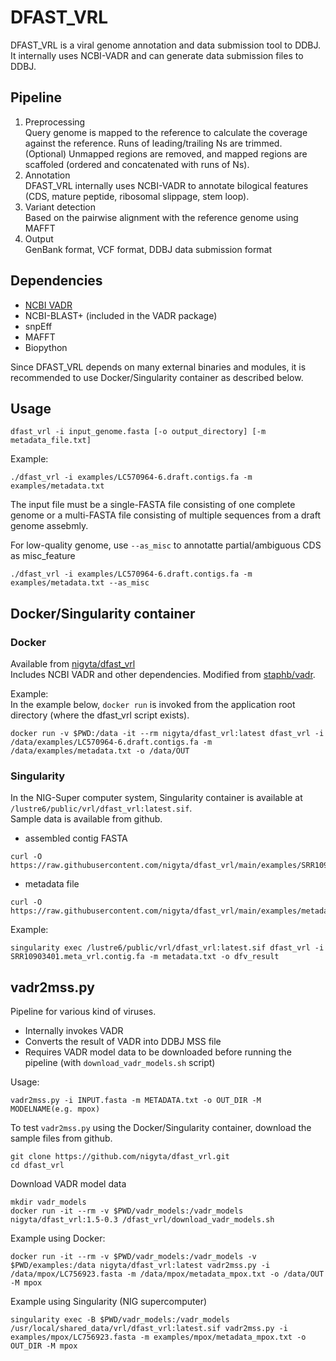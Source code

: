 # DFAST_VRL
DFAST_VRL is a viral genome annotation and data submission tool to DDBJ.  
It internally uses NCBI-VADR and can generate data submission files to DDBJ.

## Pipeline
1. Preprocessing  
  Query genome is mapped to the reference to calculate the coverage against the reference. Runs of leading/trailing Ns are trimmed.   
  (Optional) Unmapped regions are removed, and mapped regions are scaffoled (ordered and concatenated with runs of Ns).  
2. Annotation  
  DFAST_VRL internally uses NCBI-VADR to annotate bilogical features (CDS, mature peptide, ribosomal slippage, stem loop).  
3. Variant detection  
  Based on the pairwise alignment with the reference genome using MAFFT
4. Output  
  GenBank format, VCF format, DDBJ data submission format  

## Dependencies
- [NCBI VADR](https://github.com/ncbi/vadr)
- NCBI-BLAST+ (included in the VADR package)
- snpEff
- MAFFT
- Biopython

Since DFAST_VRL depends on many external binaries and modules, it is recommended to use Docker/Singularity container as described below.

## Usage
```
dfast_vrl -i input_genome.fasta [-o output_directory] [-m metadata_file.txt]
```

Example:
```
./dfast_vrl -i examples/LC570964-6.draft.contigs.fa -m examples/metadata.txt
```

The input file must be a single-FASTA file consisting of one complete genome or a multi-FASTA file consisting of multiple sequences from a draft genome assebmly.


For low-quality genome, use `--as_misc` to annotatte partial/ambiguous CDS as misc_feature  
```
./dfast_vrl -i examples/LC570964-6.draft.contigs.fa -m examples/metadata.txt --as_misc
```

## Docker/Singularity container
### Docker  
  Available from [nigyta/dfast_vrl](https://hub.docker.com/r/nigyta/dfast_vrl/)  
  Includes NCBI VADR and other dependencies. Modified from [staphb/vadr](https://hub.docker.com/r/staphb/vadr/).

  
Example:  
In the example below, `docker run` is invoked from the application root directory (where the dfast_vrl script exists).

```
docker run -v $PWD:/data -it --rm nigyta/dfast_vrl:latest dfast_vrl -i /data/examples/LC570964-6.draft.contigs.fa -m /data/examples/metadata.txt -o /data/OUT
```

### Singularity

In the NIG-Super computer system, Singularity container is available at `/lustre6/public/vrl/dfast_vrl:latest.sif`.  
Sample data is available from github.

- assembled contig FASTA
```
curl -O https://raw.githubusercontent.com/nigyta/dfast_vrl/main/examples/SRR10903401.meta_vrl.contig.fa
```

- metadata file
```
curl -O https://raw.githubusercontent.com/nigyta/dfast_vrl/main/examples/metadata.txt
```

Example:
```
singularity exec /lustre6/public/vrl/dfast_vrl:latest.sif dfast_vrl -i SRR10903401.meta_vrl.contig.fa -m metadata.txt -o dfv_result
```


## vadr2mss.py
Pipeline for various kind of viruses.
- Internally invokes VADR
- Converts the result of VADR into DDBJ MSS file
- Requires VADR model data to be downloaded before running the pipeline (with `download_vadr_models.sh` script)

Usage:
```
vadr2mss.py -i INPUT.fasta -m METADATA.txt -o OUT_DIR -M MODELNAME(e.g. mpox)
```


To test `vadr2mss.py` using the Docker/Singularity container, download the sample files from github.
```
git clone https://github.com/nigyta/dfast_vrl.git
cd dfast_vrl
```

Download VADR model data
```
mkdir vadr_models
docker run -it --rm -v $PWD/vadr_models:/vadr_models nigyta/dfast_vrl:1.5-0.3 /dfast_vrl/download_vadr_models.sh
```


Example using Docker:
```
docker run -it --rm -v $PWD/vadr_models:/vadr_models -v $PWD/examples:/data nigyta/dfast_vrl:latest vadr2mss.py -i /data/mpox/LC756923.fasta -m /data/mpox/metadata_mpox.txt -o /data/OUT -M mpox
```

Example using Singularity (NIG supercomputer)
```
singularity exec -B $PWD/vadr_models:/vadr_models /usr/local/shared_data/vrl/dfast_vrl:latest.sif vadr2mss.py -i examples/mpox/LC756923.fasta -m examples/mpox/metadata_mpox.txt -o OUT_DIR -M mpox
```